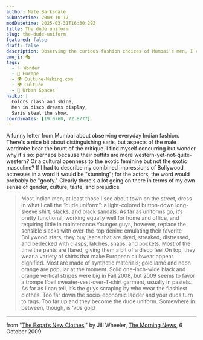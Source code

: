 ```yaml
---
author: Nate Barksdale
pubDatetime: 2009-10-17
modDatetime: 2025-03-31T16:30:29Z
title: The dude uniform
slug: the-dude-uniform
featured: false
draft: false
description: Observing the curious fashion choices of Mumbai's men, I couldn't help but notice the striking contrast in style between the genders.
emoji: 🎭
tags:
  - ✨ Wonder
  - 🍷 Europe
  - 🌍 Culture-Making.com
  - 🌍 Culture
  - 🌆 Urban Spaces
haiku: |
  Colors clash and shine,  
  Men in disco dreams display,  
  Saris steal the show.
coordinates: [19.0760, 72.8777]
---
```


A funny letter from Mumbai about observing everyday Indian fashion. There's a nice bit about distinguishing saris, but aspects of the male wardrobe bear the brunt of the critique. I find myself concurring but wonder why it's so: perhaps because their outfits are more western-yet-not-quite-western? Or a cultural openness to the exotic feminine but not the exotic masculine? If I had to describe my combined impressions of Bollywood actresses in a word it would be "stunning"; for the actors, the word would probably be "goofy." Clearly there's a lot going on there in terms of my own sense of gender, culture, taste, and prejudice

> Most Indian men, at least those I see about town on the street, dress in what I call the “dude uniform”: a light-colored button-down long-sleeve shirt, slacks, and black sandals. As far as uniforms go, it’s pretty functional, working equally well for home and office, and requiring little in maintenance.Younger guys, however, replace the sensible slacks with over-the-top denim: emulating their favorite Bollywood stars, they buy jeans that are dyed, streaked, distressed, and bedecked with clasps, latches, snaps, and pockets. Most of the time the pants are flared, giving them a bit of a disco feel.On top, they wear a variety of shirts that make European clubwear appear dignified. Most are made of synthetic materials; gold lamé and neon orange are popular at the moment. Solid one-inch-wide black and orange vertical stripes were big in Fall 2008, but 2009 seems to favor a trompe l’oeil sweater-vest-over-T-shirt garment, usually in pastels. As far as I can tell, it’s the guys scraping by who wear the flashiest clothes. Too far down the socio-economic ladder and your duds turn to rags. Too far up and they become the dude uniform. Somewhere in between, though, is ‘70s gold

---

from "[The Expat’s New Clothes](http://www.themorningnews.org/archives/letters_from_mumbai/the_expats_new_clothes.php)," by Jill Wheeler, [The Morning News](http://www.themorningnews.org/archives/letters_from_mumbai/the_expats_new_clothes.php), 6 October 2009
